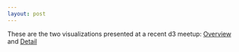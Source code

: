 ```yaml
---
layout: post
---
```


These are the two visualizations presented at a recent d3 meetup:
<a href="overview">Overview</a> and <a href="detail">Detail</a>
